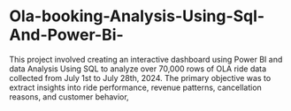 # Ola-booking-Analysis-Using-Sql-And-Power-Bi-
This project involved creating an interactive dashboard using Power BI and data Analysis Using SQL to analyze over 70,000 rows of OLA ride data collected from July 1st to July 28th, 2024. The primary objective was to extract insights into ride performance, revenue patterns, cancellation reasons, and customer behavior, 
